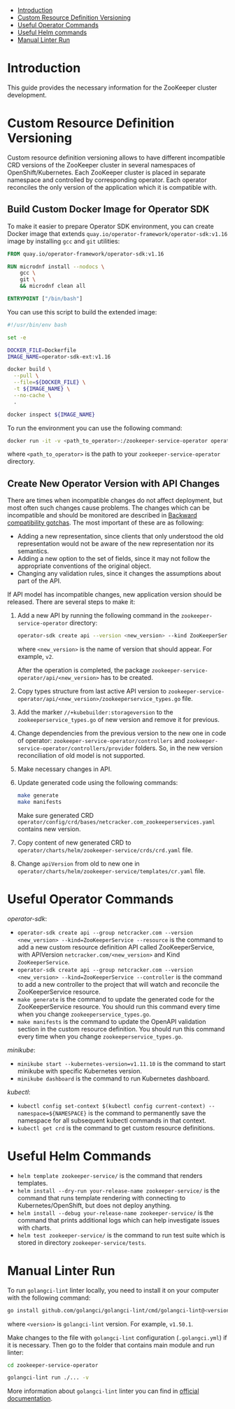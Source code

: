 - [Introduction](#introduction)
- [Custom Resource Definition Versioning](#custom-resource-definition-versioning)
- [Useful Operator Commands](#useful-operator-commands)
- [Useful Helm commands](#useful-helm-commands)
- [Manual Linter Run](#manual-linter-run)

# Introduction

This guide provides the necessary information for the ZooKeeper cluster development.

# Custom Resource Definition Versioning

Custom resource definition versioning allows to have different incompatible CRD versions of the ZooKeeper cluster in several
namespaces of OpenShift/Kubernetes. Each ZooKeeper cluster is placed in separate namespace and controlled by corresponding
operator. Each operator reconciles the only version of the application which it is compatible with.

## Build Custom Docker Image for Operator SDK

To make it easier to prepare Operator SDK environment, you can create Docker image that extends
`quay.io/operator-framework/operator-sdk:v1.16` image by installing `gcc` and `git` utilities:

```dockerfile
FROM quay.io/operator-framework/operator-sdk:v1.16

RUN microdnf install --nodocs \
    gcc \
    git \
    && microdnf clean all

ENTRYPOINT ["/bin/bash"]
```

You can use this script to build the extended image:

```sh
#!/usr/bin/env bash

set -e

DOCKER_FILE=Dockerfile
IMAGE_NAME=operator-sdk-ext:v1.16

docker build \
  --pull \
  --file=${DOCKER_FILE} \
  -t ${IMAGE_NAME} \
  --no-cache \
  .

docker inspect ${IMAGE_NAME}
```

To run the environment you can use the following command:

```sh
docker run -it -v <path_to_operator>:/zookeeper-service-operator operator-sdk-ext:v1.16
```

where `<path_to_operator>` is the path to your `zookeeper-service-operator` directory.

## Create New Operator Version with API Changes

There are times when incompatible changes do not affect deployment, but most often such changes cause problems. The changes
which can be incompatible and should be monitored are described in [Backward compatibility gotchas](https://github.com/kubernetes/community/blob/master/contributors/devel/sig-architecture/api_changes.md#backward-compatibility-gotchas).
The most important of these are as following:

* Adding a new representation, since clients that only understood the old representation would not be aware of the new
  representation nor its semantics.
* Adding a new option to the set of fields, since it may not follow the appropriate conventions of the original object.
* Changing any validation rules, since it changes the assumptions about part of the API.

If API model has incompatible changes, new application version should be released. There are several steps to make it:

1. Add a new API by running the following command in the `zookeeper-service-operator` directory:

    ```sh
    operator-sdk create api --version <new_version> --kind ZooKeeperService --resource
    ```

   where `<new_version>` is the name of version that should appear. For example, `v2`.

   After the operation is completed, the package `zookeeper-service-operator/api/<new_version>` has to
   be created.

2. Copy types structure from last active API version to
   `zookeeper-service-operator/api/<new_version>/zookeeperservice_types.go` file.

3. Add the marker `//+kubebuilder:storageversion` to the `zookeeperservice_types.go` of new version and remove it for previous.

4. Change dependencies from the previous version to the new one in code of operator:
   `zookeeper-service-operator/controllers` and `zookeeper-service-operator/controllers/provider` folders.
   So, in the new version reconciliation of old model is not supported.

5. Make necessary changes in API.

6. Update generated code using the following commands:

    ```sh
    make generate
    make manifests
    ```

   Make sure generated CRD `operator/config/crd/bases/netcracker.com_zookeeperservices.yaml` contains new version.

7. Copy content of new generated CRD to `operator/charts/helm/zookeeper-service/crds/crd.yaml` file.

8. Change `apiVersion` from old to new one in `operator/charts/helm/zookeeper-service/templates/cr.yaml` file.

# Useful Operator Commands

_operator-sdk_:

* `operator-sdk create api --group netcracker.com --version <new_version> --kind=ZooKeeperService --resource`
  is the command to add a new custom resource definition API called ZooKeeperService, with APIVersion
  `netcracker.com/<new_version>` and Kind `ZooKeeperService`.
* `operator-sdk create api --group netcracker.com --version <new_version> --kind=ZooKeeperService --controller`
  is the command to add a new controller to the project that will watch and reconcile the ZooKeeperService resource.
* `make generate` is the command to update the generated code for the ZooKeeperService resource.
  You should run this command every time when you change `zookeeperservice_types.go`.
* `make manifests` is the command to update the OpenAPI validation section in the custom resource definition.
  You should run this command every time when you change `zookeeperservice_types.go`.

_minikube_:

* `minikube start --kubernetes-version=v1.11.10` is the command to start minikube with specific Kubernetes version.
* `minikube dashboard` is the command to run Kubernetes dashboard.

_kubectl_:

* `kubectl config set-context $(kubectl config current-context) --namespace=${NAMESPACE}` is the command to permanently save
  the namespace for all subsequent kubectl commands in that context.
* `kubectl get crd` is the command to get custom resource definitions.

# Useful Helm Commands

* `helm template zookeeper-service/` is the command that renders templates.
* `helm install --dry-run your-release-name zookeeper-service/` is the command that runs template rendering with connecting
  to Kubernetes/OpenShift, but does not deploy anything.
* `helm install --debug your-release-name zookeeper-service/` is the command that prints additional logs which can help
  investigate issues with charts.
* `helm test zookeeper-service/` is the command to run test suite which is stored in directory `zookeeper-service/tests`.

# Manual Linter Run

To run `golangci-lint` linter locally, you need to install it on your computer with the following command:

```sh
go install github.com/golangci/golangci-lint/cmd/golangci-lint@<version>
```

where `<version>` is `golangci-lint` version. For example, `v1.50.1`.

Make changes to the file with `golangci-lint` configuration (`.golangci.yml`) if it is necessary.
Then go to the folder that contains main module and run linter:

```sh
cd zookeeper-service-operator
```

```sh
golangci-lint run ./... -v
```

More information about `golangci-lint` linter you can find in [official documentation](https://golangci-lint.run/).
